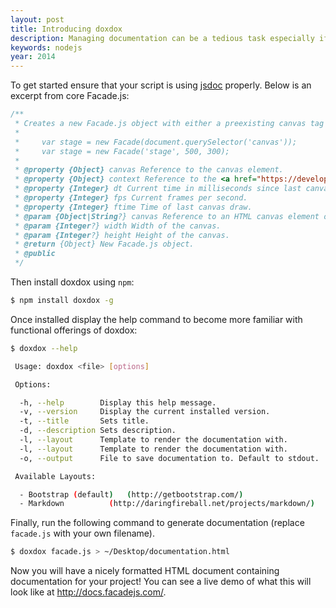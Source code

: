 ```yaml
---
layout: post
title: Introducing doxdox
description: Managing documentation can be a tedious task especially if you want to keep things usable and easy to read. While working on [Facade.js](http://facade.js/) I built a Python script for converting a JSON file exported from [dox](https://github.com/visionmedia/dox), a jsdoc parser for JavaScript, into formatted HTML. Today I re-released that library in the form of a node.js package complete with dox, the jsdoc parser, included.
keywords: nodejs
year: 2014
---
```


To get started ensure that your script is using [jsdoc](http://usejsdoc.org) properly. Below is an excerpt from core Facade.js:

```javascript
/**
 * Creates a new Facade.js object with either a preexisting canvas tag or a unique name, width, and height.
 *
 *     var stage = new Facade(document.querySelector('canvas'));
 *     var stage = new Facade('stage', 500, 300);
 *
 * @property {Object} canvas Reference to the canvas element.
 * @property {Object} context Reference to the <a href="https://developer.mozilla.org/en-US/docs/Web/API/CanvasRenderingContext2D" target="_blank">CanvasRenderingContext2D</a> object.
 * @property {Integer} dt Current time in milliseconds since last canvas draw.
 * @property {Integer} fps Current frames per second.
 * @property {Integer} ftime Time of last canvas draw.
 * @param {Object|String?} canvas Reference to an HTML canvas element or a unique name.
 * @param {Integer?} width Width of the canvas.
 * @param {Integer?} height Height of the canvas.
 * @return {Object} New Facade.js object.
 * @public
 */
 ```

Then install doxdox using `npm`:

```bash
$ npm install doxdox -g
```

Once installed display the help command to become more familiar with functional offerings of doxdox:

```bash
$ doxdox --help
```

```bash
 Usage: doxdox <file> [options]

 Options:

  -h, --help		Display this help message.
  -v, --version		Display the current installed version.
  -t, --title		Sets title.
  -d, --description	Sets description.
  -l, --layout		Template to render the documentation with.
  -l, --layout		Template to render the documentation with.
  -o, --output		File to save documentation to. Default to stdout.

 Available Layouts:

  - Bootstrap (default)	  (http://getbootstrap.com/)
  - Markdown		  (http://daringfireball.net/projects/markdown/)
```

Finally, run the following command to generate documentation (replace `facade.js` with your own filename).

```bash
$ doxdox facade.js > ~/Desktop/documentation.html
```

Now you will have a nicely formatted HTML document containing documentation for your project! You can see a live demo of what this will look like at <http://docs.facadejs.com/>.
